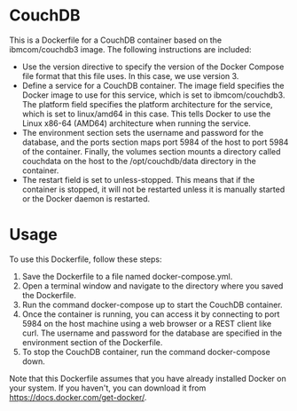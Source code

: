 # CouchDB

This is a Dockerfile for a CouchDB container based on the ibmcom/couchdb3 image. The following instructions are included:

- Use the version directive to specify the version of the Docker Compose file format that this file uses. In this case, we use version 3.
- Define a service for a CouchDB container. The image field specifies the Docker image to use for this service, which is set to ibmcom/couchdb3. The platform field specifies the platform architecture for the service, which is set to linux/amd64 in this case. This tells Docker to use the Linux x86-64 (AMD64) architecture when running the service.
- The environment section sets the username and password for the database, and the ports section maps port 5984 of the host to port 5984 of the container. Finally, the volumes section mounts a directory called couchdata on the host to the /opt/couchdb/data directory in the container.
- The restart field is set to unless-stopped. This means that if the container is stopped, it will not be restarted unless it is manually started or the Docker daemon is restarted.

# Usage

To use this Dockerfile, follow these steps:

1.  Save the Dockerfile to a file named docker-compose.yml.
2.  Open a terminal window and navigate to the directory where you saved the Dockerfile.
3.  Run the command docker-compose up to start the CouchDB container.
4.  Once the container is running, you can access it by connecting to port 5984 on the host machine using a web browser or a REST client like curl. The username and password for the database are specified in the environment section of the Dockerfile.
5.  To stop the CouchDB container, run the command docker-compose down.

Note that this Dockerfile assumes that you have already installed Docker on your system. If you haven't, you can download it from https://docs.docker.com/get-docker/.
